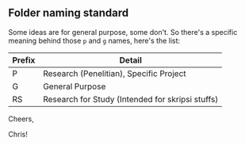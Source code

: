 ## Folder naming standard

Some ideas are for general purpose, some don't. So there's a specific meaning behind those `p` and `g` names, here's the list:

| Prefix | Detail                                        |
| ------ | --------------------------------------------- |
| P      | Research (Penelitian), Specific Project       |
| G      | General Purpose                               |
| RS     | Research for Study (Intended for skripsi stuffs) |

Cheers,

Chris!